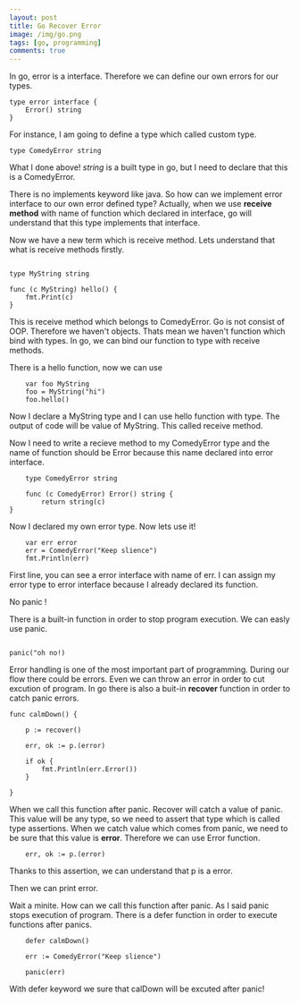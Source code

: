 ```yaml
---
layout: post
title: Go Recover Error
image: /img/go.png
tags: [go, programming]
comments: true
---
```


In go, error is a interface. Therefore we can define our own errors for our types.

```
type error interface {
    Error() string
}
```

For instance, I am going to define a type which called custom type.

```
type ComedyError string

```

What I done above!
_string_ is a built type in go, but I need to declare that this is a ComedyError.

There is no implements keyword like java. So how can we implement error interface to our own error defined type?
Actually, when we use **receive method** with name of function which declared in interface, go will understand that this type implements that interface.

Now we have a new term which is receive method.
Lets understand that what is receive methods firstly.

```

type MyString string

func (c MyString) hello() {
	fmt.Print(c)
}
```

This is receive method which belongs to ComedyError. Go is not consist of OOP. Therefore we haven't objects. Thats mean we haven't function which bind with types. In go, we can bind our function to type with receive methods.

There is a hello function, now we can use

```
	var foo MyString
	foo = MyString("hi")
	foo.hello()

```

Now I declare a MyString type and I can use hello function with type. The output of code will be value of MyString. This called receive method.

Now I need to write a recieve method to my ComedyError type and the name of function should be Error because this name declared into error interface.

```
    type ComedyError string

    func (c ComedyError) Error() string {
	    return string(c)
}

```

Now I declared my own error type. Now lets use it!

```
	var err error
	err = ComedyError("Keep slience")
	fmt.Println(err)

```

First line, you can see a error interface with name of err. I can assign my error type to error interface because I already declared its function.

No panic !

There is a built-in function in order to stop program execution. We can easly use panic.

```

panic("oh no!)

```

Error handling is one of the most important part of programming. During our flow there could be errors. Even we can throw an error in order to cut excution of program.
In go there is also a buit-in **recover** function in order to catch panic errors.

```
func calmDown() {

	p := recover()

	err, ok := p.(error)

	if ok {
		fmt.Println(err.Error())
	}

}
```

When we call this function after panic. Recover will catch a value of panic. This value will be any type, so we need to assert that type which is called type assertions. When we catch value which comes from panic, we need to be sure that this value is **error**. Therefore we can use Error function.

```
	err, ok := p.(error)

```

Thanks to this assertion, we can understand that p is a error.

Then we can print error.

Wait a minite. How can we call this function after panic. As I said panic stops execution of program.
There is a defer function in order to execute functions after panics.

```
	defer calmDown()

	err := ComedyError("Keep slience")

	panic(err)
```

With defer keyword we sure that calDown will be excuted after panic!
